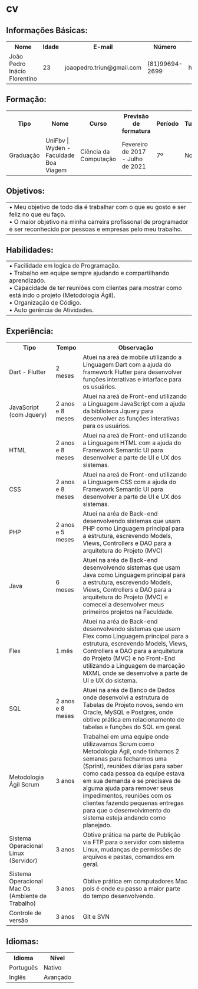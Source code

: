 # cv

Informações Básicas:
-------------------
<table>
<tr>
   <th> 
	Nome
   </th>
   <th> 
	Idade
   </th>
   <th> 
	E-mail
   </th>
   <th> 
	Número
   </th>
   <th> 
	Linkedin
   </th>
</tr>

<tr>
   <td>
	João Pedro Inácio Florentino
   </td>
   <td>
	23
   </td>
   <td>
	joaopedro.triun@gmail.com
   </td>
   <td>
	(81)99694-2699
   </td>
   <td>
	https://www.linkedin.com/in/joaopedroinacio/
   </td>
</tr>

</table>

<table>

Formação:
-------------------
<tr>
   <th> 
	Tipo
   </th>
   <th> 
	Nome
   </th>
   <th> 
	Curso
   </th>
   <th> 
	Previsão de formatura
   </th>
   <th> 
	Período
   </th>
   <th> 
	Turno
   </th>
</tr>

<tr>
   <td>
	Graduação
   </td>
   <td>
	UniFbv | Wyden - Faculdade Boa Viagem
   </td>
   <td>
	Ciência da Computação
   </td>
   <td>
	Fevereiro de 2017 - Julho de 2021
   </td>
   <td>
	7º
   </td>
   <td>
	Noite
   </td>
</tr>

</table>

<table>

Objetivos:
-------------------
<tr>
   <td>
   • Meu objetivo de todo dia é trabalhar com o que eu gosto e ser feliz no que eu faço. <br>
   • O maior objetivo na minha carreira profissonal de programador é ser reconhecido por pessoas e empresas pelo meu trabalho.
   </td>
</tr>

</table>

<table>

Habilidades:
-------------------
<tr>
   <td>
   • Facilidade em logica de Programação. <br>
   • Trabalho em equipe sempre ajudando e compartilhando aprendizado. <br>
   • Capacidade de ter reuniões com clientes para mostrar como está indo o projeto (Metodologia Ágil). <br>
   • Organização de Código. <br>
   • Auto gerência de Atividades.
   </td>
</tr>

</table>

<table>

Experiência:
-------------------
<tr>
   <th> 
	Tipo
   </th>
   <th> 
	Tempo
   </th>
   <th> 
	Observação
   </th>
</tr>

<tr>
   <td>
	Dart - Flutter
   </td>
   <td>
	2 meses
   </td>
   <td>
	Atuei na areá de mobile utilizando a Linguagem Dart com a ajuda do framework Flutter para desenvolver funções 		interativas e intarface para os usuários.
   </td>
</tr>

<tr>
   <td>
	JavaScript (com Jquery)
   </td>
   <td>
	2 anos e 8 meses
   </td>
   <td>
	Atuei na areá de Front-end utilizando a Linguagem JavaScript com a ajuda da biblioteca Jquery para desenvolver as funções 		interativas para os usuários.
   </td>
</tr>

<tr>
   <td>
	HTML
   </td>
   <td>
	2 anos e 8 meses
   </td>
   <td>
	Atuei na areá de Front-end utilizando a Linguagem HTML com a ajuda do Framework Semantic UI para desenvolver a parte de UI e UX 	dos sistemas.
   </td>
</tr>

<tr>
   <td>
	CSS
   </td>
   <td>
	2 anos e 8 meses
   </td>
   <td>
	Atuei na areá de Front-end utilizando a Linguagem CSS com a ajuda do Framework Semantic UI para desenvolver a parte de UI e UX 		dos sistemas.
   </td>
</tr>

<tr>
   <td>
	PHP
   </td>
   <td>
	2 anos e 5 meses
   </td>
   <td>
	Atuei na aréa de Back-end desenvolvendo sistemas que usam PHP como Linguagem principal para a estrutura, escrevendo Models, 		Views, Controllers e DAO para a arquitetura do Projeto (MVC)
   </td>
</tr>

<tr>
   <td>
	Java
   </td>
   <td>
	6 meses
   </td>
   <td>
	Atuei na aréa de Back-end desenvolvendo sistemas que usam Java como Linguagem principal para a estrutura, escrevendo Models, 		Views, Controllers e DAO para a arquitetura do Projeto (MVC) e comecei a desenvolver meus primeiros projetos na Faculdade.
   </td>
</tr>

<tr>
   <td>
	Flex
   </td>
   <td>
	1 mês
   </td>
   <td>
	Atuei na aréa de Back-end desenvolvendo sistemas que usam Flex como Linguagem principal para a estrutura, escrevendo Models, 		Views, Controllers e DAO para a arquitetura do Projeto (MVC) e no Front-End utilizando a Linguagem de marcação MXML onde se 		desenvolve a parte de UI e UX do sistema.
   </td>
</tr>

<tr>
   <td>
	SQL
   </td>
   <td>
	2 anos e 8 meses
   </td>
   <td>
	Atuei na aréa de Banco de Dados onde desenvolvi a estrutura de Tabelas de Projeto novos, sendo em Oracle, MySQL e Postgres, onde obtive prática em relacionamento de tabelas e funções do SQL em geral.
   </td>
</tr>

<tr>
   <td>
	Metodologia Ágil Scrum
   </td>
   <td>
	3 anos
   </td>
   <td>
	Trabalhei em uma equipe onde utilizavamos Scrum como Metodologia Ágil, onde tinhamos 2 semanas para fecharmos uma (Sprint), 		reuniões diárias para saber como cada pessoa da equipe estava em sua demanda e se precisava de alguma ajuda para remover seus 		impedimentos, reuniões com os clientes fazendo pequenas entregas para que o desenvolvimento do sistema esteja andando como 		planejado.
   </td>
</tr>

<tr>
   <td>
	Sistema Operacional Linux (Servidor)
   </td>
   <td>
	3 anos
   </td>
   <td>
	Obtive prática na parte de Publição via FTP para o servidor com sistema Linux, mudanças de permissões de arquivos e pastas, 		comandos em geral.
   </td>
</tr>

<tr>
   <td>
	Sistema Operacional Mac Os (Ambiente de Trabalho)
   </td>
   <td>
	3 anos
   </td>
   <td>
	Obtive prática em computadores Mac pois é onde eu passo a maior parte do tempo desenvolvendo.
   </td>
</tr>

<tr>
   <td>
	Controle de versão
   </td>
   <td>
	3 anos
   </td>
   <td>
	Git e SVN
   </td>
</tr>

</table>

<table>

Idiomas:
-------------------
<tr>
   <th> 
	Idioma
   </th>
   <th> 
	Nível
   </th>
</tr>

<tr>
   <td>
	Português
   </td>
   <td>
	Nativo
   </td>
</tr>
<tr>
   <td>
	Inglês
   </td>
   <td>
	Avançado
   </td>
</tr>

</table>
